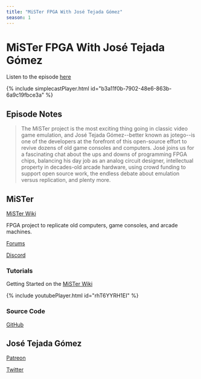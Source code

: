 ```yaml
---
title: "MiSTer FPGA With José Tejada Gómez"
season: 1
---
```

# MiSTer FPGA With José Tejada Gómez

Listen to the episode [here](https://fosspod.content.town/episodes/mister-fpga-with-jose-tejada-gomez)

{% include simplecastPlayer.html id="b3a11f0b-7902-48e6-863b-6a9c19fbce3a" %}

## Episode Notes

> The MiSTer project is the most exciting thing going in classic video game emulation, and José Tejada Gómez--better known as jotego--is one of the developers at the forefront of this open-source effort to revive dozens of old game consoles and computers. José joins us for a fascinating chat about the ups and downs of programming FPGA chips, balancing his day job as an analog circuit designer, intellectual property in decades-old arcade hardware, using crowd funding to support open source work, the endless debate about emulation versus replication, and plenty more.


## MiSTer
[MiSTer Wiki](https://github.com/MiSTer-devel/Main_MiSTer/wiki)

FPGA project to replicate old computers, game consoles, and arcade machines.

[Forums](http://www.misterfpga.org/)

[Discord](https://discord.gg/4xKVg4XVYn)

### Tutorials
Getting Started on the [MiSTer Wiki](https://github.com/MiSTer-devel/Main_MiSTer/wiki/How-to-start-with-MiSTer)

{% include youtubePlayer.html id="rhT6YYRH1EI" %}

### Source Code
[GitHub](https://github.com/MiSTer-devel)


## José Tejada Gómez
[Patreon](https://www.patreon.com/jotego)

[Twitter](https://twitter.com/topapate)